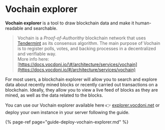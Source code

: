 # Vochain explorer

**Vochain explorer** is a tool to draw blockchain data and make it human-readable and searchable.

> Vochain is a _Proof-of-Authorithy_ blockchain network that uses [Tendermint](https://tendermint.com/) as its consensus algorithm. The main purpose of Vochain is to register polls, votes, and backing processes in a decentralized and verifiable way.  
> More info here: [https://docs.vocdoni.io/\#/architecture/services/vochain](https://docs.vocdoni.io/#/architecture/services/vochain)

For most users, a blockchain explorer will allow you to search and explore data about recently mined blocks or recently carried out transactions on a blockchain. Ideally, they allow you to view a live feed of blocks as they are mined, as well as the data related to the blocks.  


You can use our Vochain explorer available here 👉 [explorer.vocdoni.net](https://explorer.vocdoni.net) or deploy your own instance in your server following the guide. 

{% page-ref page="guide-deploy-vochain-explorer.md" %}



